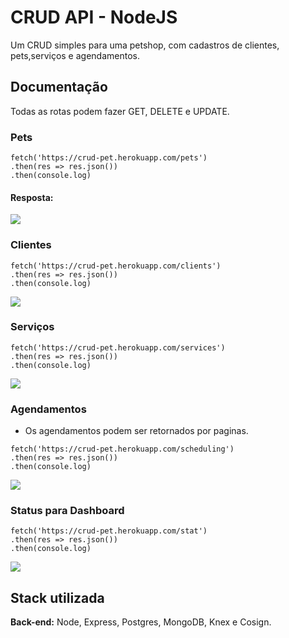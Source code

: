 
# CRUD API - NodeJS

Um CRUD simples para uma petshop, com cadastros de clientes, pets,serviços e agendamentos.


## Documentação

Todas as rotas podem fazer GET, DELETE e UPDATE.

### Pets


```
fetch('https://crud-pet.herokuapp.com/pets')
.then(res => res.json())
.then(console.log)
```

#### Resposta:

<div>
<img src="https://user-images.githubusercontent.com/88148849/185434432-c230146b-6495-4098-8045-e72426694e6a.png"/>
</div>

### Clientes


```
fetch('https://crud-pet.herokuapp.com/clients')
.then(res => res.json())
.then(console.log)
```
<div>
<img src="https://user-images.githubusercontent.com/88148849/185435336-e4401ae0-f44e-4b98-be8f-17f928cf2f6a.png"/>
</div>

### Serviços


```
fetch('https://crud-pet.herokuapp.com/services')
.then(res => res.json())
.then(console.log)
```
<div>
<img src="https://user-images.githubusercontent.com/88148849/185435755-a72a9a32-6e36-4655-beb1-d5d86e0c3dac.png"/>
</div>

### Agendamentos
* Os agendamentos podem ser retornados por paginas.

```
fetch('https://crud-pet.herokuapp.com/scheduling')
.then(res => res.json())
.then(console.log)
```
<div>
<img src="https://user-images.githubusercontent.com/88148849/185436049-ef3e2073-8b99-435a-8b7e-7f6cf28b15b8.png"/>
</div>

### Status para Dashboard


```
fetch('https://crud-pet.herokuapp.com/stat')
.then(res => res.json())
.then(console.log)
```
<div>
<img src="https://user-images.githubusercontent.com/88148849/185436356-79996ec6-4aea-4c81-ad20-77240b330baa.png"/>
</div>

## Stack utilizada


**Back-end:** Node, Express, Postgres, MongoDB, Knex e Cosign.

